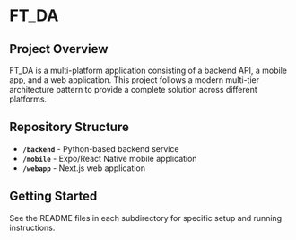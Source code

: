 # FT_DA

## Project Overview

FT_DA is a multi-platform application consisting of a backend API, a mobile app, and a web application. This project follows a modern multi-tier architecture pattern to provide a complete solution across different platforms.

## Repository Structure

- **`/backend`** - Python-based backend service
- **`/mobile`** - Expo/React Native mobile application
- **`/webapp`** - Next.js web application

## Getting Started

See the README files in each subdirectory for specific setup and running instructions.
